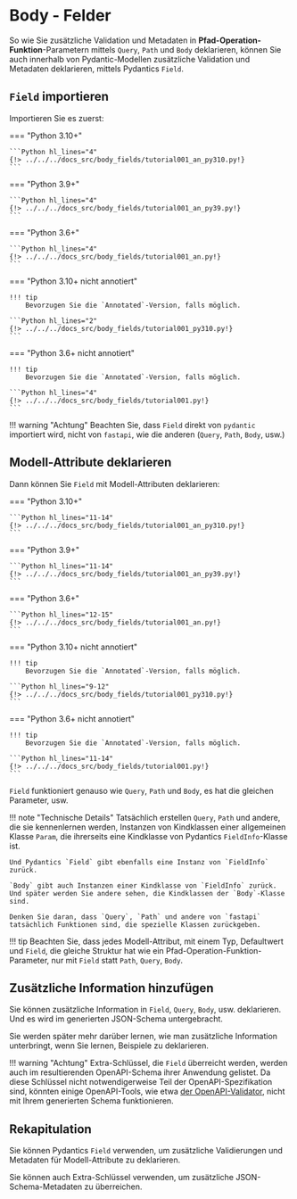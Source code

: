 # Body - Felder

So wie Sie zusätzliche Validation und Metadaten in **Pfad-Operation-Funktion**-Parametern mittels `Query`, `Path` und `Body` deklarieren, können Sie auch innerhalb von Pydantic-Modellen zusätzliche Validation und Metadaten deklarieren, mittels Pydantics `Field`.

## `Field` importieren

Importieren Sie es zuerst:

=== "Python 3.10+"

    ```Python hl_lines="4"
    {!> ../../../docs_src/body_fields/tutorial001_an_py310.py!}
    ```

=== "Python 3.9+"

    ```Python hl_lines="4"
    {!> ../../../docs_src/body_fields/tutorial001_an_py39.py!}
    ```

=== "Python 3.6+"

    ```Python hl_lines="4"
    {!> ../../../docs_src/body_fields/tutorial001_an.py!}
    ```

=== "Python 3.10+ nicht annotiert"

    !!! tip
        Bevorzugen Sie die `Annotated`-Version, falls möglich.

    ```Python hl_lines="2"
    {!> ../../../docs_src/body_fields/tutorial001_py310.py!}
    ```

=== "Python 3.6+ nicht annotiert"

    !!! tip
        Bevorzugen Sie die `Annotated`-Version, falls möglich.

    ```Python hl_lines="4"
    {!> ../../../docs_src/body_fields/tutorial001.py!}
    ```

!!! warning "Achtung"
    Beachten Sie, dass `Field` direkt von `pydantic` importiert wird, nicht von `fastapi`, wie die anderen (`Query`, `Path`, `Body`, usw.)

## Modell-Attribute deklarieren

Dann können Sie `Field` mit Modell-Attributen deklarieren:

=== "Python 3.10+"

    ```Python hl_lines="11-14"
    {!> ../../../docs_src/body_fields/tutorial001_an_py310.py!}
    ```

=== "Python 3.9+"

    ```Python hl_lines="11-14"
    {!> ../../../docs_src/body_fields/tutorial001_an_py39.py!}
    ```

=== "Python 3.6+"

    ```Python hl_lines="12-15"
    {!> ../../../docs_src/body_fields/tutorial001_an.py!}
    ```

=== "Python 3.10+ nicht annotiert"

    !!! tip
        Bevorzugen Sie die `Annotated`-Version, falls möglich.

    ```Python hl_lines="9-12"
    {!> ../../../docs_src/body_fields/tutorial001_py310.py!}
    ```

=== "Python 3.6+ nicht annotiert"

    !!! tip
        Bevorzugen Sie die `Annotated`-Version, falls möglich.

    ```Python hl_lines="11-14"
    {!> ../../../docs_src/body_fields/tutorial001.py!}
    ```

`Field` funktioniert genauso wie `Query`, `Path` und `Body`, es hat die gleichen Parameter, usw.

!!! note "Technische Details"
    Tatsächlich erstellen `Query`, `Path` und andere, die sie kennenlernen werden, Instanzen von Kindklassen einer allgemeinen Klasse `Param`, die ihrerseits eine Kindklasse von Pydantics `FieldInfo`-Klasse ist.

    Und Pydantics `Field` gibt ebenfalls eine Instanz von `FieldInfo` zurück.

    `Body` gibt auch Instanzen einer Kindklasse von `FieldInfo` zurück. Und später werden Sie andere sehen, die Kindklassen der `Body`-Klasse sind.

    Denken Sie daran, dass `Query`, `Path` und andere von `fastapi` tatsächlich Funktionen sind, die spezielle Klassen zurückgeben.

!!! tip
    Beachten Sie, dass jedes Modell-Attribut, mit einem Typ, Defaultwert und `Field`, die gleiche Struktur hat wie ein Pfad-Operation-Funktion-Parameter, nur mit `Field` statt `Path`, `Query`, `Body`.

## Zusätzliche Information hinzufügen

Sie können zusätzliche Information in `Field`, `Query`, `Body`, usw. deklarieren. Und es wird im generierten JSON-Schema untergebracht.

Sie werden später mehr darüber lernen, wie man zusätzliche Information unterbringt, wenn Sie lernen, Beispiele zu deklarieren.

!!! warning "Achtung"
    Extra-Schlüssel, die `Field` überreicht werden, werden auch im resultierenden OpenAPI-Schema ihrer Anwendung gelistet. Da diese Schlüssel nicht notwendigerweise Teil der OpenAPI-Spezifikation sind, könnten einige OpenAPI-Tools, wie etwa [der OpenAPI-Validator](https://validator.swagger.io/), nicht mit Ihrem generierten Schema funktionieren.

## Rekapitulation

Sie können Pydantics `Field` verwenden, um zusätzliche Validierungen und Metadaten für Modell-Attribute zu deklarieren.

Sie können auch Extra-Schlüssel verwenden, um zusätzliche JSON-Schema-Metadaten zu überreichen.
